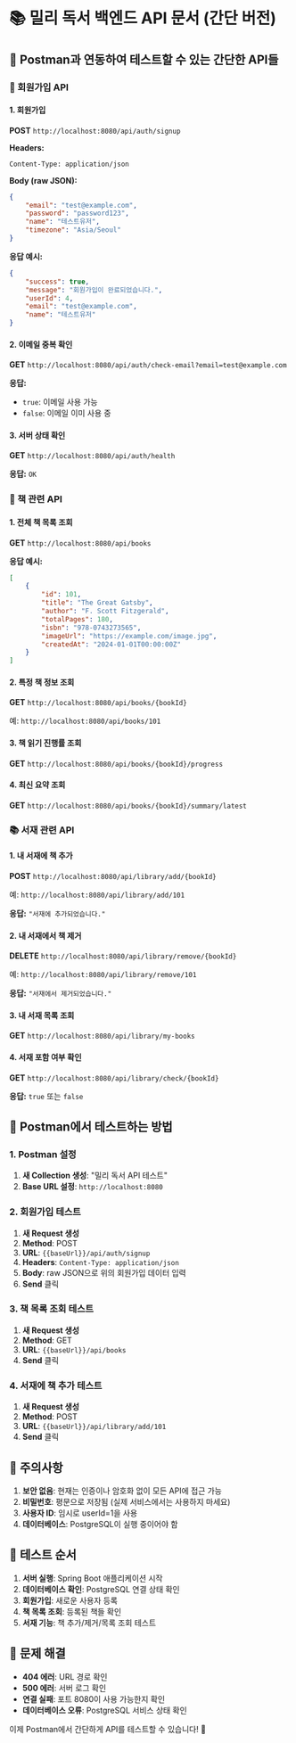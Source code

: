 # 📚 밀리 독서 백엔드 API 문서 (간단 버전)

## 🎯 Postman과 연동하여 테스트할 수 있는 간단한 API들

### 🔐 회원가입 API

#### 1. 회원가입
**POST** `http://localhost:8080/api/auth/signup`

**Headers:**
```
Content-Type: application/json
```

**Body (raw JSON):**
```json
{
    "email": "test@example.com",
    "password": "password123",
    "name": "테스트유저",
    "timezone": "Asia/Seoul"
}
```

**응답 예시:**
```json
{
    "success": true,
    "message": "회원가입이 완료되었습니다.",
    "userId": 4,
    "email": "test@example.com",
    "name": "테스트유저"
}
```

#### 2. 이메일 중복 확인
**GET** `http://localhost:8080/api/auth/check-email?email=test@example.com`

**응답:**
- `true`: 이메일 사용 가능
- `false`: 이메일 이미 사용 중

#### 3. 서버 상태 확인
**GET** `http://localhost:8080/api/auth/health`

**응답:** `OK`

### 📖 책 관련 API

#### 1. 전체 책 목록 조회
**GET** `http://localhost:8080/api/books`

**응답 예시:**
```json
[
    {
        "id": 101,
        "title": "The Great Gatsby",
        "author": "F. Scott Fitzgerald",
        "totalPages": 180,
        "isbn": "978-0743273565",
        "imageUrl": "https://example.com/image.jpg",
        "createdAt": "2024-01-01T00:00:00Z"
    }
]
```

#### 2. 특정 책 정보 조회
**GET** `http://localhost:8080/api/books/{bookId}`

예: `http://localhost:8080/api/books/101`

#### 3. 책 읽기 진행률 조회
**GET** `http://localhost:8080/api/books/{bookId}/progress`

#### 4. 최신 요약 조회
**GET** `http://localhost:8080/api/books/{bookId}/summary/latest`

### 📚 서재 관련 API

#### 1. 내 서재에 책 추가
**POST** `http://localhost:8080/api/library/add/{bookId}`

예: `http://localhost:8080/api/library/add/101`

**응답:** `"서재에 추가되었습니다."`

#### 2. 내 서재에서 책 제거
**DELETE** `http://localhost:8080/api/library/remove/{bookId}`

예: `http://localhost:8080/api/library/remove/101`

**응답:** `"서재에서 제거되었습니다."`

#### 3. 내 서재 목록 조회
**GET** `http://localhost:8080/api/library/my-books`

#### 4. 서재 포함 여부 확인
**GET** `http://localhost:8080/api/library/check/{bookId}`

**응답:** `true` 또는 `false`

## 🧪 Postman에서 테스트하는 방법

### 1. Postman 설정
1. **새 Collection 생성**: "밀리 독서 API 테스트"
2. **Base URL 설정**: `http://localhost:8080`

### 2. 회원가입 테스트
1. **새 Request 생성**
2. **Method**: POST
3. **URL**: `{{baseUrl}}/api/auth/signup`
4. **Headers**: `Content-Type: application/json`
5. **Body**: raw JSON으로 위의 회원가입 데이터 입력
6. **Send** 클릭

### 3. 책 목록 조회 테스트
1. **새 Request 생성**
2. **Method**: GET
3. **URL**: `{{baseUrl}}/api/books`
4. **Send** 클릭

### 4. 서재에 책 추가 테스트
1. **새 Request 생성**
2. **Method**: POST
3. **URL**: `{{baseUrl}}/api/library/add/101`
4. **Send** 클릭

## 📝 주의사항

1. **보안 없음**: 현재는 인증이나 암호화 없이 모든 API에 접근 가능
2. **비밀번호**: 평문으로 저장됨 (실제 서비스에서는 사용하지 마세요)
3. **사용자 ID**: 임시로 userId=1을 사용
4. **데이터베이스**: PostgreSQL이 실행 중이어야 함

## 🚀 테스트 순서

1. **서버 실행**: Spring Boot 애플리케이션 시작
2. **데이터베이스 확인**: PostgreSQL 연결 상태 확인
3. **회원가입**: 새로운 사용자 등록
4. **책 목록 조회**: 등록된 책들 확인
5. **서재 기능**: 책 추가/제거/목록 조회 테스트

## 🔧 문제 해결

- **404 에러**: URL 경로 확인
- **500 에러**: 서버 로그 확인
- **연결 실패**: 포트 8080이 사용 가능한지 확인
- **데이터베이스 오류**: PostgreSQL 서비스 상태 확인

이제 Postman에서 간단하게 API를 테스트할 수 있습니다! 🎉

